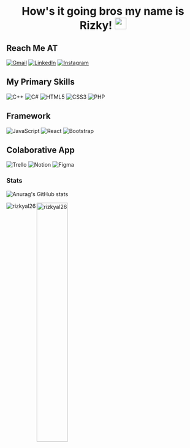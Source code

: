 <h1 align="center"> How's it going bros my name is Rizky! <img src="https://raw.githubusercontent.com/iampavangandhi/iampavangandhi/master/gifs/Hi.gif" width="30px" height="30px">


## Reach Me AT 
[![Gmail](https://img.shields.io/badge/Ralfiansyah111-D14836?style=for-the-badge&logo=gmail&logoColor=white)](mailto:ralfiansyah111@gmail.com)
[![LinkedIn](https://img.shields.io/badge/Rizkyalf-%230077B5.svg?&style=for-the-badge&logo=linkedin&logoColor=white)](https://www.linkedin.com/in/rizkyalf/)
[![Instagram](https://img.shields.io/badge/Rizkyal.26-E4405F?style=for-the-badge&logo=instagram&logoColor=white)](https://www.instagram.com/rizkyal.26)


## My Primary Skills 
![C++](https://img.shields.io/badge/-%2300599C.svg?style=for-the-badge&logo=c%2B%2B&logoColor=white)
![C#](https://img.shields.io/badge/%23-%23239120.svg?style=for-the-badge&logo=c-sharp&logoColor=white)
![HTML5](https://img.shields.io/badge/-%23E34F26.svg?style=for-the-badge&logo=html5&logoColor=white)
![CSS3](https://img.shields.io/badge/-%231572B6.svg?style=for-the-badge&logo=css3&logoColor=white)
![PHP](https://img.shields.io/badge/-%23777BB4.svg?style=for-the-badge&logo=php&logoColor=white)

## Framework
![JavaScript](https://img.shields.io/badge/-%23323330.svg?style=for-the-badge&logo=javascript&logoColor=%23F7DF1E)
![React](https://img.shields.io/badge/-%2320232a.svg?style=for-the-badge&logo=react&logoColor=%2361DAFB)
![Bootstrap](https://img.shields.io/badge/-%238511FA.svg?style=for-the-badge&logo=bootstrap&logoColor=white)

## Colaborative App 
![Trello](https://img.shields.io/badge/Trello-%23026AA7.svg?style=for-the-badge&logo=Trello&logoColor=white)
![Notion](https://img.shields.io/badge/Notion-%23000000.svg?style=for-the-badge&logo=notion&logoColor=white)
![Figma](https://img.shields.io/badge/figma-%23F24E1E.svg?style=for-the-badge&logo=figma&logoColor=white)


### Stats
![Anurag's GitHub stats](https://github-readme-stats.vercel.app/api?username=rizkyal26&show_icons=true&theme=holi)

<p><img align="left" src="https://github-readme-stats.vercel.app/api/top-langs?username=rizkyal26&show_icons=true&locale=en&layout=compact&theme=dark" alt="rizkyal26" /></p>

<p><img align="left" width="40%" src="https://github-readme-streak-stats.herokuapp.com/?user=rizkyal26&&theme=dark" alt="rizkyal26" /></p>


